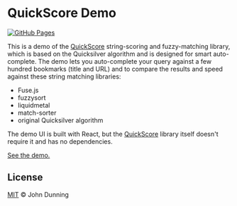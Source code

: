 # QuickScore Demo

[![GitHub Pages][gh-pages-badge]][gh-pages]

This is a demo of the [QuickScore](https://github.com/fwextensions/quick-score) string-scoring and fuzzy-matching library, which is based on the Quicksilver algorithm and is designed for smart auto-complete.  The demo lets you auto-complete your query against a few hundred bookmarks (title and URL) and to compare the results and speed against these string matching libraries:

* Fuse.js
* fuzzysort
* liquidmetal
* match-sorter
* original Quicksilver algorithm

The demo UI is built with React, but the [QuickScore](https://github.com/fwextensions/quick-score) library itself doesn't require it and has no dependencies.

[See the demo.](https://fwextensions.github.io/quick-score-demo)


## License

[MIT](./LICENSE) © John Dunning

[gh-pages-badge]: https://github.com/fwextensions/quick-score-demo/actions/workflows/gh-pages.yml/badge.svg
[gh-pages]: https://github.com/fwextensions/quick-score-demo/actions/workflows/gh-pages.yml
